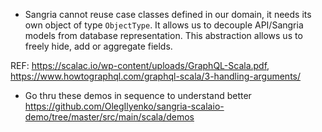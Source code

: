 * Sangria cannot reuse case classes defined in our domain, it needs its own object of
type `ObjectType`. It allows us to decouple API/Sangria models from database
representation. This abstraction allows us to freely hide, add or aggregate fields.

REF: https://scalac.io/wp-content/uploads/GraphQL-Scala.pdf, https://www.howtographql.com/graphql-scala/3-handling-arguments/

* Go thru these demos in sequence to understand better https://github.com/OlegIlyenko/sangria-scalaio-demo/tree/master/src/main/scala/demos
